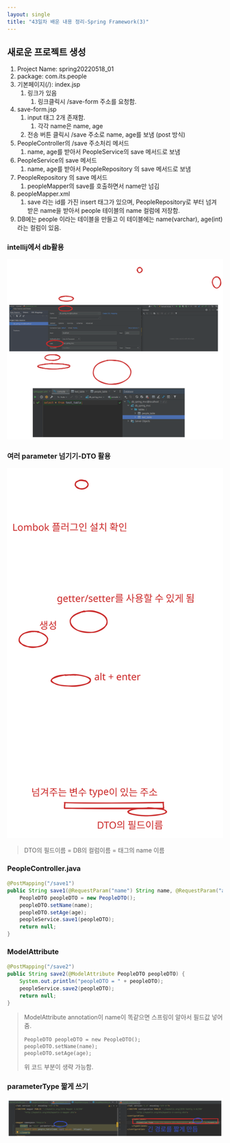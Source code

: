 ```yaml
---
layout: single
title: "43일차 배운 내용 정리-Spring Framework(3)"
---
```


## 새로운 프로젝트 생성
 1. Project Name: spring20220518_01
 2. package: com.its.people
 3. 기본페이지(/): index.jsp
     1. 링크가 있음
         1. 링크클릭시 /save-form 주소를 요청함. 
 4. save-form.jsp
     1. input 태그 2개 존재함. 
         1. 각각 name은 name, age
     2. 전송 버튼 클릭시 /save 주소로 name, age를 보냄 (post 방식)
 5. PeopleController의 /save 주소처리 메서드 
     1. name, age를 받아서 PeopleService의 save 메서드로 보냄 
 6. PeopleService의 save 메서드 
     1. name, age를 받아서 PeopleRepository 의 save 메서드로 보냄 
 7. PeopleRepository 의 save 메서드 
     1. peopleMapper의 save를 호출하면서 name만 넘김 
 8. peopleMapper.xml
     1. save 라는 id를 가진 insert 태그가 있으며, PeopleRepository로 부터 넘겨 받은 name을 받아서 people 테이블의 name 컬럼에 저장함. 
 9. DB에는 people 이라는 테이블을 만들고 이 테이블에는 name(varchar), age(int)라는 컬럼이 있음.

### intellij에서 db활용
<img src="..\assets\images\2022-05-18-1110.excalidraw.svg">

### 여러 parameter 넘기기-DTO 활용
<img src="..\assets\images\2022-05-18-1111.excalidraw.svg">

>DTO의 필드이름 = DB의 컬럼이름 = 태그의 name 이름

### PeopleController.java
```java
@PostMapping("/save1")
public String save1(@RequestParam("name") String name, @RequestParam("age") int age) {
    PeopleDTO peopleDTO = new PeopleDTO();
    peopleDTO.setName(name);
    peopleDTO.setAge(age);
    peopleService.save1(peopleDTO);
    return null;
}
```

### ModelAttribute
```java
@PostMapping("/save2")
public String save2(@ModelAttribute PeopleDTO peopleDTO) {
    System.out.println("peopleDTO = " + peopleDTO);
    peopleService.save2(peopleDTO);
    return null;
}
```
> ModelAttribute annotation이 name이 똑같으면 스프링이 알아서 필드값 넣어줌.
>```
>PeopleDTO peopleDTO = new PeopleDTO();
>peopleDTO.setName(name);  
>peopleDTO.setAge(age);  
>```
>위 코드 부분이 생략 가능함.

### parameterType 짧게 쓰기
<img src="..\assets\images\2022-05-18-1255.excalidraw.svg">